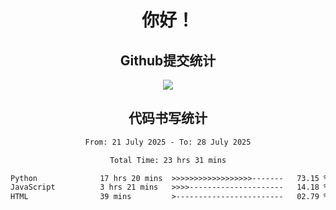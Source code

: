 <div align="center">
<h1>你好！</h1>

<h2>Github提交统计</h2>
<a href="https://github.com/ikun0014">
    <img src="https://github-readme-stats.vercel.app/api?username=ikun0014&include_all_commits=true&count_private=true&locale=cn&show_icons=true&bg_color=0,EC6C6C,FFD479,FFFC79,73FA79,73FDFF,D783FF"/>
  </a>
</div>

<div align="center">
<h2>代码书写统计</h2>
  
<!--START_SECTION:waka-->

```txt
From: 21 July 2025 - To: 28 July 2025

Total Time: 23 hrs 31 mins

Python              17 hrs 20 mins  >>>>>>>>>>>>>>>>>>-------   73.15 %
JavaScript          3 hrs 21 mins   >>>>---------------------   14.18 %
HTML                39 mins         >------------------------   02.79 %
```

<!--END_SECTION:waka-->

</div>
